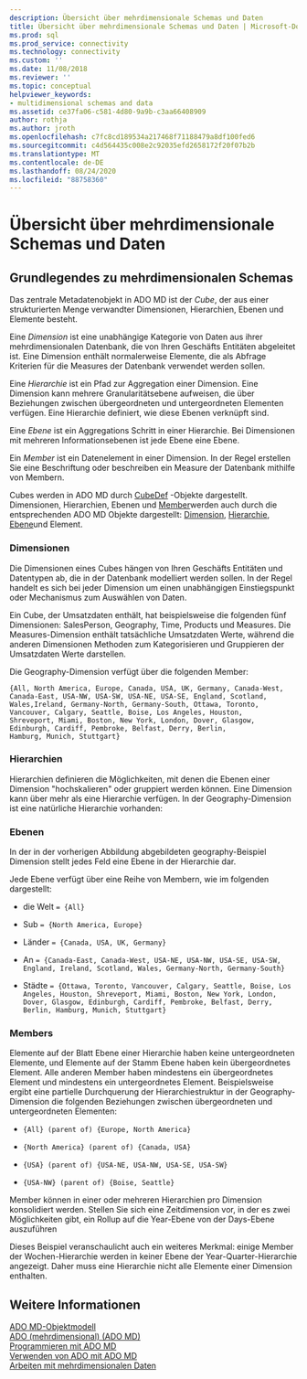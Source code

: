 ```yaml
---
description: Übersicht über mehrdimensionale Schemas und Daten
title: Übersicht über mehrdimensionale Schemas und Daten | Microsoft-Dokumentation
ms.prod: sql
ms.prod_service: connectivity
ms.technology: connectivity
ms.custom: ''
ms.date: 11/08/2018
ms.reviewer: ''
ms.topic: conceptual
helpviewer_keywords:
- multidimensional schemas and data
ms.assetid: ce37fa06-c581-4d80-9a9b-c3aa66408909
author: rothja
ms.author: jroth
ms.openlocfilehash: c7fc8cd189534a217468f71188479a8df100fed6
ms.sourcegitcommit: c4d564435c008e2c92035efd2658172f20f07b2b
ms.translationtype: MT
ms.contentlocale: de-DE
ms.lasthandoff: 08/24/2020
ms.locfileid: "88758360"
---
```

# <a name="overview-of-multidimensional-schemas-and-data"></a>Übersicht über mehrdimensionale Schemas und Daten
## <a name="understanding-multidimensional-schemas"></a>Grundlegendes zu mehrdimensionalen Schemas  
 Das zentrale Metadatenobjekt in ADO MD ist der *Cube*, der aus einer strukturierten Menge verwandter Dimensionen, Hierarchien, Ebenen und Elemente besteht.  
  
 Eine *Dimension* ist eine unabhängige Kategorie von Daten aus ihrer mehrdimensionalen Datenbank, die von Ihren Geschäfts Entitäten abgeleitet ist. Eine Dimension enthält normalerweise Elemente, die als Abfrage Kriterien für die Measures der Datenbank verwendet werden sollen.  
  
 Eine *Hierarchie* ist ein Pfad zur Aggregation einer Dimension. Eine Dimension kann mehrere Granularitätsebene aufweisen, die über Beziehungen zwischen übergeordneten und untergeordneten Elementen verfügen. Eine Hierarchie definiert, wie diese Ebenen verknüpft sind.  
  
 Eine *Ebene* ist ein Aggregations Schritt in einer Hierarchie. Bei Dimensionen mit mehreren Informationsebenen ist jede Ebene eine Ebene.  
  
 Ein *Member* ist ein Datenelement in einer Dimension. In der Regel erstellen Sie eine Beschriftung oder beschreiben ein Measure der Datenbank mithilfe von Membern.  
  
 Cubes werden in ADO MD durch [CubeDef](../../reference/ado-md-api/cubedef-object-ado-md.md) -Objekte dargestellt. Dimensionen, Hierarchien, Ebenen und [Member](../../reference/ado-md-api/member-object-ado-md.md)werden auch durch die entsprechenden ADO MD Objekte dargestellt: [Dimension](../../reference/ado-md-api/dimension-object-ado-md.md), [Hierarchie](../../reference/ado-md-api/hierarchy-object-ado-md.md), [Ebene](../../reference/ado-md-api/level-object-ado-md.md)und Element.  
  
### <a name="dimensions"></a>Dimensionen  
 Die Dimensionen eines Cubes hängen von Ihren Geschäfts Entitäten und Datentypen ab, die in der Datenbank modelliert werden sollen. In der Regel handelt es sich bei jeder Dimension um einen unabhängigen Einstiegspunkt oder Mechanismus zum Auswählen von Daten.  
  
 Ein Cube, der Umsatzdaten enthält, hat beispielsweise die folgenden fünf Dimensionen: SalesPerson, Geography, Time, Products und Measures. Die Measures-Dimension enthält tatsächliche Umsatzdaten Werte, während die anderen Dimensionen Methoden zum Kategorisieren und Gruppieren der Umsatzdaten Werte darstellen.  
  
 Die Geography-Dimension verfügt über die folgenden Member:  
  
```console
{All, North America, Europe, Canada, USA, UK, Germany, Canada-West,  
Canada-East, USA-NW, USA-SW, USA-NE, USA-SE, England, Scotland,   
Wales,Ireland, Germany-North, Germany-South, Ottawa, Toronto,   
Vancouver, Calgary, Seattle, Boise, Los Angeles, Houston,   
Shreveport, Miami, Boston, New York, London, Dover, Glasgow,   
Edinburgh, Cardiff, Pembroke, Belfast, Derry, Berlin,   
Hamburg, Munich, Stuttgart}  
```  
  
### <a name="hierarchies"></a>Hierarchien  
 Hierarchien definieren die Möglichkeiten, mit denen die Ebenen einer Dimension "hochskalieren" oder gruppiert werden können. Eine Dimension kann über mehr als eine Hierarchie verfügen. In der Geography-Dimension ist eine natürliche Hierarchie vorhanden:  
  
### <a name="levels"></a>Ebenen  
 In der in der vorherigen Abbildung abgebildeten geography-Beispiel Dimension stellt jedes Feld eine Ebene in der Hierarchie dar.  
  
 Jede Ebene verfügt über eine Reihe von Membern, wie im folgenden dargestellt:  
  
-   die Welt `= {All}`  
  
-   Sub `= {North America, Europe}`  
  
-   Länder `= {Canada, USA, UK, Germany}`  
  
-   An `= {Canada-East, Canada-West, USA-NE, USA-NW, USA-SE, USA-SW, England, Ireland, Scotland, Wales, Germany-North, Germany-South}`  
  
-   Städte `= {Ottawa, Toronto, Vancouver, Calgary, Seattle, Boise, Los Angeles, Houston, Shreveport, Miami, Boston, New York, London, Dover, Glasgow, Edinburgh, Cardiff, Pembroke, Belfast, Derry, Berlin, Hamburg, Munich, Stuttgart}`  
  
### <a name="members"></a>Members  
 Elemente auf der Blatt Ebene einer Hierarchie haben keine untergeordneten Elemente, und Elemente auf der Stamm Ebene haben kein übergeordnetes Element. Alle anderen Member haben mindestens ein übergeordnetes Element und mindestens ein untergeordnetes Element. Beispielsweise ergibt eine partielle Durchquerung der Hierarchiestruktur in der Geography-Dimension die folgenden Beziehungen zwischen übergeordneten und untergeordneten Elementen:  
  
-   `{All} (parent of) {Europe, North America}`  
  
-   `{North America} (parent of) {Canada, USA}`  
  
-   `{USA} (parent of) {USA-NE, USA-NW, USA-SE, USA-SW}`  
  
-   `{USA-NW} (parent of) {Boise, Seattle}`  
  
 Member können in einer oder mehreren Hierarchien pro Dimension konsolidiert werden. Stellen Sie sich eine Zeitdimension vor, in der es zwei Möglichkeiten gibt, ein Rollup auf die Year-Ebene von der Days-Ebene auszuführen  
  
 Dieses Beispiel veranschaulicht auch ein weiteres Merkmal: einige Member der Wochen-Hierarchie werden in keiner Ebene der Year-Quarter-Hierarchie angezeigt. Daher muss eine Hierarchie nicht alle Elemente einer Dimension enthalten.  
  
## <a name="see-also"></a>Weitere Informationen  
 [ADO MD-Objektmodell](../../reference/ado-md-api/ado-md-object-model.md)   
 [ADO (mehrdimensional) (ADO MD)](./ado-multidimensional-ado-md.md)   
 [Programmieren mit ADO MD](./programming-with-ado-md.md)   
 [Verwenden von ADO mit ADO MD](./using-ado-with-ado-md.md)   
 [Arbeiten mit mehrdimensionalen Daten](./working-with-multidimensional-data.md)